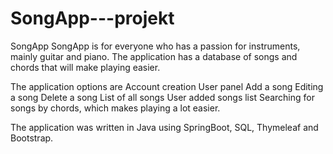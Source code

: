# SongApp---projekt
SongApp
SongApp is for everyone who has a passion for instruments, mainly guitar and piano.
The application has a database of songs and chords that will make playing easier.

The application options are
Account creation
User panel
Add a song
Editing a song
Delete a song
List of all songs
User added songs list
Searching for songs by chords, which makes playing a lot easier.

The application was written in Java using SpringBoot, SQL, Thymeleaf and Bootstrap.
